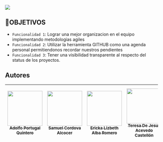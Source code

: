 ![](https://www.telvista.com/wp-content/uploads/2022/06/Logo-Telvista.png)

## :hammer:OBJETIVOS

- `Funcionalidad 1`: Lograr una mejor organizacion en el equipo implementando metodologias agiles
- `Funcionalidad 2`: Utilizar la herramienta GITHUB como una agenda personal permitiendonos recordar nuestros pendientes
- `Funcionalidad 3`: Tener una visibilidad transparente al respecto del status de los proyectos.





## Autores

| [<img src="https://avatars.githubusercontent.com/u/129910499?v=4" width=115><br><sub>Adolfo Portugal Quintero</sub>](https://github.com/AdolfoPortugal) |  [<img src="https://avatars.githubusercontent.com/u/129912282?v=4" width=115><br><sub>Samuel Cordova Alcocer</sub>](https://github.com/SamuelCordovaA) |  [<img src="https://avatars.githubusercontent.com/u/129985196?v=4" width=115><br><sub>Ericka Lizbeth Alba Romero</sub>](https://github.com/ErickaAlba) |  [<img src="https://avatars.githubusercontent.com/u/129977345?v=4" width=115><br><sub>Teresa De Jesus Acevedo Castellón</sub>](https://github.com/TeresaAcevedo)  |  [<img src="https://avatars.githubusercontent.com/u/129979825?v=4" width=115><br><sub>Adilene Georgette Cabello Rodriguez</sub>](https://github.com/AdileneCabello) 
| :---: | :---: | :---: | :---: | :---: |
